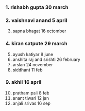  ### 1. rishabh gupta 30 march
 ### 2. vaishnavi anand 5 april
3.  sapna bhagat 16 octomber
 ### 4.  kiran satpute 29 march
5.  ayush katiyar 8 june
6.  anshita raj and srishti 26 february
7.  arslan 24 november
8.  siddhant 11 feb
 ### 9.  akhil 16 april
10.  pratham pali 8 feb
11.  anant tiwari 12 jan
12.  anjali srivas 16 sep
